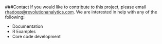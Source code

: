 ###Contact
If you would like to contribute to this project, please email rhadoop@revolutionanalytics.com.  We are interested in help with any of the following:

* Documentation
* R Examples
* Core code development